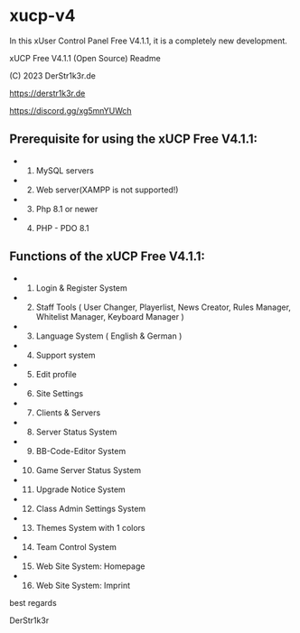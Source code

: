 # xucp-v4
In this xUser Control Panel Free V4.1.1, it is a completely new development.

xUCP Free V4.1.1 (Open Source) Readme

(C) 2023 DerStr1k3r.de

https://derstr1k3r.de

https://discord.gg/xg5mnYUWch


## Prerequisite for using the xUCP Free V4.1.1:
*  1. MySQL servers
*  2. Web server(XAMPP is not supported!)
*  3. Php 8.1 or newer
*  4. PHP - PDO 8.1

## Functions of the xUCP Free V4.1.1:
*  1. Login & Register System
*  2. Staff Tools ( User Changer, Playerlist, News Creator, Rules Manager, Whitelist Manager, Keyboard Manager )
*  3. Language System ( English & German )
*  4. Support system
*  5. Edit profile
*  6. Site Settings
*  7. Clients & Servers
*  8. Server Status System
*  9. BB-Code-Editor System
* 10. Game Server Status System
* 11. Upgrade Notice System
* 12. Class Admin Settings System
* 13. Themes System with 1 colors
* 14. Team Control System
* 15. Web Site System: Homepage
* 16. Web Site System: Imprint


best regards

DerStr1k3r
